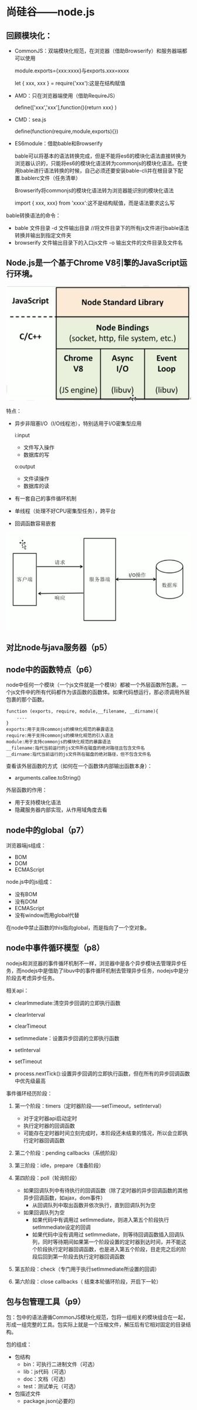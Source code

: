 # 尚硅谷——node.js

## 回顾模块化：

- CommonJS：双端模块化规范，在浏览器（借助Browserify）和服务器端都可以使用

  module.exports={xxx:xxxx}与exports.xxx=xxxx

  let { xxx, xxx } = require('xxx'):这是在结构赋值

- AMD：只在浏览器端使用（借助RequireJS）

  define(['xxx','xxx'],function(){return xxx} )

- CMD：sea.js

  define(function(require,module,exports){})

- ES6module：借助bable和Browserify

  bable可以将基本的语法转换完成，但是不能将es6的模块化语法直接转换为浏览器认识的，只能将es6的模块化语法转为commonjs的模块化语法。在使用bable进行语法转换的时候，自己必须还要安装bable-cli并在根目录下配置.bablerc文件（任务清单）

  Browserify将commonjs的模块化语法转为浏览器能识别的模块化语法

  import { xxx, xxx}  from 'xxxx':这不是结构赋值，而是语法要求这么写

bable转换语法的命令：

- bable 文件目录 -d  文件输出目录      //将文件目录下的所有js文件进行bable语法转换并输出到指定文件夹
- browserify 文件输出目录下的入口js文件  -o  输出文件的文件目录及文件名



## Node.js是一个基于Chrome V8引擎的JavaScript运行环境。

![image-20210510103539986](.\typora-user-images\image-20210510103539986.png)

特点：

- 异步非阻塞I/O（I/O线程池），特别适用于I/O密集型应用

  i:input

  - 文件写入操作
  - 数据库的写

  o:output

  - 文件读操作
  - 数据库的读

- 有一套自己的事件循环机制

- 单线程（处理不好CPU密集型任务），跨平台

- 回调函数容易嵌套

  

![image-20210510103824747](.\typora-user-images\image-20210510103824747.png)



## 对比node与java服务器（p5）



## node中的函数特点（p6）

node中任何一个模块（一个js文件就是一个模块）都被一个外层函数所包裹。一个js文件中的所有代码都作为该函数的函数体。如果代码想运行，那必须调用外层包裹的那个函数。

```
function (exports, require, module,__filename, __dirname){
	....
}
exports:用于支持commonjs的模块化规范的暴露语法
require:用于支持commonjs的模块化规范的引入语法
module:用于支持commonjs的模块化规范的暴露语法
__filename:指代当前运行的js文件所在磁盘的绝对路径且包含文件名
__dirname:指代当前运行的js文件所在磁盘的绝对路径，但不包含文件名
```

查看该外层函数的方式（如何在一个函数体内部输出函数本身）：

- arguments.callee.toString()

 外层函数的作用：

- 用于支持模块化语法
- 隐藏服务器内部实现，从作用域角度去看



## node中的global（p7）

浏览器端js组成：

- BOM
- DOM
- ECMAScript

node.js中的js组成：

- 没有BOM
- 没有DOM
- ECMAScript
- 没有window而用global代替



在node中禁止函数的this指向global，而是指向了一个空对象。



## node中事件循环模型（p8）

nodejs和浏览器的事件循环机制不一样，浏览器中是各个异步模块去管理异步任务，而nodejs中是借助了libuv中的事件循环机制去管理异步任务，nodejs中是分阶段去考虑异步任务。

相关api：

- clearImmediate:清空异步回调的立即执行函数
- clearInterval
- clearTimeout



- setImmediate：设置异步回调的立即执行函数
- setInterval
- setTimeout



- process.nextTick():设置异步回调的立即执行函数，但在所有的异步回调函数中优先级最高



事件循环经历阶段：

1. 第一个阶段：timers（定时器阶段——setTimeout，setInterval）

   - 对于定时器api启动定时
   - 执行定时器的回调函数
   - 可能存在定时器时间立刻完成时，本阶段还未结束的情况，所以会立即执行定时器回调函数

   

2. 第二个阶段：pending callbacks（系统阶段）

   

3. 第三阶段：idle，prepare（准备阶段）

   

4. 第四阶段：poll（轮询阶段）

   - 如果回调队列中有待执行的回调函数（除了定时器的异步回调函数的其他异步回调函数，如ajax，dom事件）
     - 从回调队列中取出函数并依次执行，直到回调队列为空
   - 如果回调队列为空
     - 如果代码中有调用过 setImmediate，则进入第五个阶段执行setImmediate设定的回调
     - 如果代码中没有调用过 setImmediate，则等待回调函数插入回调队列，同时等待期间如果第一个阶段设置的定时器到达时间，并不能这个阶段执行定时器回调函数，也是进入第五个阶段，目走完之后的阶段后回到第一阶段去执行定时器回调函数

   

5. 第五阶段：check（专门用于执行setImmediate所设置的回调）

   

6. 第六阶段：close callbacks（ 结束本轮循环阶段，开启下一轮）



## 包与包管理工具（p9）

包：包中的语法遵循CommonJS模块化规范，包将一组相关的模块组合在一起，形成一组完整的工具。包实际上就是一个压缩文件，解压后有它相对固定的目录结构。

包的组成：

- 包结构
  - bin：可执行二进制文件（可选）
  - lib：js代码（可选）
  - doc：文档（可选）
  - test：测试单元（可选）
- 包描述文件
  - package.json(必要的)







